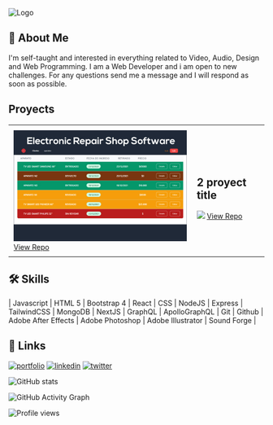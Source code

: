 ![Logo](https://dev-to-uploads.s3.amazonaws.com/uploads/articles/th5xamgrr6se0x5ro4g6.png)

## 🚀 About Me

I'm self-taught and interested in everything related to Video, Audio, Design and Web Programming. I am a Web Developer and i am open to new challenges. For any questions send me a message and I will respond as soon as possible.

## Proyects

<div id="image-table">
    <table>
	    <tr>
    	    <!-- <td style="padding:10px">
        	    <img src="img/https://via.placeholder.com/468x300?text=App+Screenshot+Here" width="400"/>
      	    </td> -->
            <td style="padding:10px">            
            	<img src="./img/proyect-1.jpg" width="400"/>
                <a href="https://github.com/gfxargentina/taller-gestion" target="_blank" rel="noopener noreferrer">View Repo</a>
            </td>
            <td style="padding:10px">
            <h2>2 proyect title</h2>
            	<img src="https://via.placeholder.com/468x300?text=App+Screenshot+Here" width="400"/>
                <a href="https://github.com/gfxargentina/taller-gestion" target="_blank" rel="noopener noreferrer">View Repo</a>
            </td>
        </tr>
    </table>
</div>

## 🛠 Skills

| Javascript | HTML 5 | Bootstrap 4 | React | CSS | NodeJS | Express | TailwindCSS | MongoDB | NextJS | GraphQL | ApolloGraphQL | Git | Github | Adobe After Effects | Adobe Photoshop | Adobe Illustrator | Sound Forge |

## 🔗 Links

[![portfolio](https://img.shields.io/badge/my_portfolio-000?style=for-the-badge&logo=ko-fi&logoColor=white)](https://github.com/gfxargentina)
[![linkedin](https://img.shields.io/badge/linkedin-0A66C2?style=for-the-badge&logo=linkedin&logoColor=white)](https://www.linkedin.com/in/luischilo-fullstack/)
[![twitter](https://img.shields.io/badge/twitter-1DA1F2?style=for-the-badge&logo=twitter&logoColor=white)](https://twitter.com/gfxargentina)

![GitHub stats](https://github-readme-stats.vercel.app/api?username=gfxargentina&show_icons=true)

![GitHub Activity Graph](https://activity-graph.herokuapp.com/graph?username=gfxargentina)

![Profile views](https://gpvc.arturio.dev/gfxargentina)
